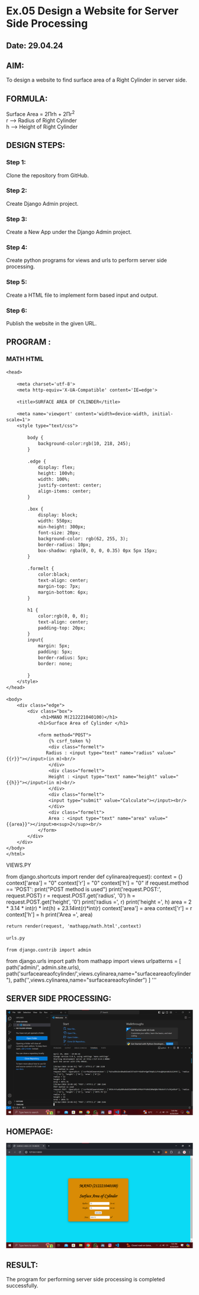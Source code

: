 # Ex.05 Design a Website for Server Side Processing
## Date: 29.04.24

## AIM:
To design a website to find surface area of a Right Cylinder in server side.

## FORMULA:
Surface Area = 2Πrh + 2Πr<sup>2</sup>
<br>r --> Radius of Right Cylinder
<br>h --> Height of Right Cylinder

## DESIGN STEPS:

### Step 1:
Clone the repository from GitHub.

### Step 2:
Create Django Admin project.

### Step 3:
Create a New App under the Django Admin project.

### Step 4:
Create python programs for views and urls to perform server side processing.

### Step 5:
Create a HTML file to implement form based input and output.

### Step 6:
Publish the website in the given URL.

## PROGRAM :
### MATH HTML
```<html>
<head>
   
    <meta charset='utf-8'>
    <meta http-equiv='X-UA-Compatible' content='IE=edge'>
    
    <title>SURFACE AREA OF CYLINDER</title>

    <meta name='viewport' content='width=device-width, initial-scale=1'>
    <style type="text/css">

        body {
            background-color:rgb(10, 218, 245);
        }

        .edge {
            display: flex;
            height: 100vh;
            width: 100%;    
            justify-content: center;
            align-items: center;
        }

        .box {
            display: block;
            width: 550px;
            min-height: 300px;
            font-size: 20px;
            background-color: rgb(62, 255, 3);
            border-radius: 10px;
            box-shadow: rgba(0, 0, 0, 0.35) 0px 5px 15px;
        }

        .formelt {
            color:black;
            text-align: center;
            margin-top: 7px;
            margin-bottom: 6px;
        }

        h1 {
            color:rgb(0, 0, 0);
            text-align: center;
            padding-top: 20px;
        }
        input{
            margin: 5px;
            padding: 5px;
            border-radius: 5px;
            border: none;

        }
    </style>
</head>

<body>
    <div class="edge">
        <div class="box">
             <h1>MANO M(212221040100)</h1>
            <h1>Surface Area of Cylinder </h1>

            <form method="POST">
                {% csrf_token %}
                <div class="formelt">
               Radius : <input type="text" name="radius" value="{{r}}"></input>(in m)<br/>
                </div>
                <div class="formelt">
                Height : <input type="text" name="height" value="{{h}}"></input>(in m)<br/>
                </div>
                <div class="formelt">
                <input type="submit" value="Calculate"></input><br/>
                </div>
                <div class="formelt">
                Area : <input type="text" name="area" value="{{area}}"></input>m<sup>2</sup><br/>
            </form>
        </div>
    </div>
</body>
</html>
```
VIEWS.PY

from django.shortcuts import render
def cylinarea(request):
    context = {}
    context['area'] = "0"
    context['r'] = "0"
    context['h'] = "0"
    if request.method == 'POST':
        print("POST method is used")
        print('request.POST:', request.POST)
        r = request.POST.get('radius', '0') 
        h = request.POST.get('height', '0') 
        print('radius =', r)
        print('height =', h)
        area = 2 * 3.14 * int(r) * int(h) + 2*3.14*int(r)*int(r)
        context['area'] = area
        context['r'] = r
        context['h'] = h
        print('Area =', area)
    
    return render(request, 'mathapp/math.html',context)

    urls.py

    from django.contrib import admin
from django.urls import path
from mathapp import views
urlpatterns = [
    path('admin/', admin.site.urls),
    path('surfaceareaofcylinder/',views.cylinarea,name="surfaceareaofcylinder"),
    path('',views.cylinarea,name="surfaceareaofcylinder")
]
'''

## SERVER SIDE PROCESSING:
![alt text](s2.png)

## HOMEPAGE:
![alt text](s1.png)

## RESULT:
The program for performing server side processing is completed successfully.
